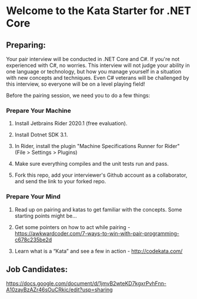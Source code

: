 # Welcome to the Kata Starter for .NET Core

## Preparing:
Your pair interview will be conducted in .NET Core and C#. If you're not experienced with C#, no worries. This interview will not judge your ability in one language or technology, but how you manage yourself in a situation with new concepts and techniques. Even C# veterans will be challenged by this interview, so everyone will be on a level playing field! 

Before the pairing session, we need you to do a few things:

### Prepare Your Machine

1) Install Jetbrains Rider 2020.1 (free evaluation).

2) Install Dotnet SDK 3.1.

3) In Rider, install the plugin "Machine Specifications Runner for Rider" (File > Settings > Plugins)

4) Make sure everything compiles and the unit tests run and pass.

5) Fork this repo, add your interviewer's Github account as a collaborator, and send the link to your forked repo.

### Prepare Your Mind

1) Read up on pairing and katas to get familiar with the concepts. Some starting points might be...

2) Get some pointers on how to act while pairing - https://awkwardcoder.com/7-ways-to-win-with-pair-programming-c678c235be2d

3) Learn what is a “Kata” and see a few in action - http://codekata.com/

## Job Candidates: 
https://docs.google.com/document/d/1jmvB2wteKD7kgxrPvhFnn-A10zayBzAZr46sOuCRkic/edit?usp=sharing
